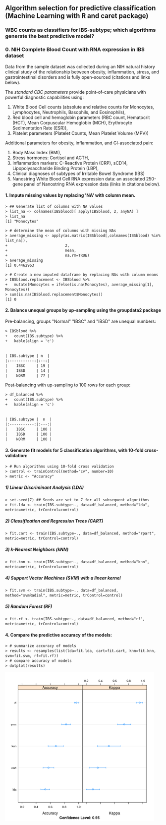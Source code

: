 ## Algorithm selection for predictive classification (Machine Learning with R and caret package)
### WBC counts as classifiers for IBS-subtype; which algorithms generate the best predictive model?


### 0. NIH Complete Blood Count with RNA expression in IBS dataset

Data from the sample dataset was collected during an NIH natural history clinical study of the relationship between obesity, inflammation, stress, and gastrointestinal disorders and is fully open-sourced (citations and links below).  

The <em>standard CBC parameters</em> provide point-of-care physicians with powerful diagnostic capabilities using: 
1) White Blood Cell counts (absolute and relative counts for Monocytes, Lymphocytes, Neutrophils, Basophils, and Eosinophils), 
2) Red blood cell and hemoglobin parameters (RBC count, Hematocrit (HCT), Mean Corpuscular Hemoglobin (MCH), Erythrocyte Sedimentation Rate (ESR)), 
3) Platelet parameters (Platelet Counts, Mean Platelet Volume (MPV))

Additional parameters for obesity, inflammation, and GI-associated pain:
1) Body Mass Index (BMI), 
2) Stress hormones: Cortisol and ACTH,
3) Inflammation markers: C-Reactive Protein (CRP), sCD14, Lipopolysaccharide Binding Protein (LBP),
4) Clinical diagnoses of subtypes of Irritable Bowel Syndrome (IBS)
5) Nanostring White Blood Cell RNA expression data: an associated 250-gene panel of Nanostring RNA expression data (links in citations below).


#### 1. Impute missing values by replacing 'NA' with column mean. 
```
> ## Generate list of columns with NA values
> list_na <- colnames(IBSblood)[ apply(IBSblood, 2, anyNA) ]
> list_na
[1] "Monocytes"
```
```
> # determine the mean of columns with missing NAs
> average_missing <- apply(as.matrix(IBSblood[,colnames(IBSblood) %in% list_na]), 
+                          2, 
+                          mean, 
+                          na.rm=TRUE)
> average_missing
[1] 0.4462963
```
```
> # Create a new imputed dataframe by replacing NAs with column means
> IBSblood.replacement <- IBSblood %>%
+   mutate(Monocytes = ifelse(is.na(Monocytes), average_missing[1], Monocytes))
> sum(is.na(IBSblood.replacement$Monocytes))
[1] 0
```

#### 2. Balance unequal groups by up-sampling using the groupdata2 package 

Pre-balancing, groups "Normal" "IBSC" and "IBSD" are unequal numbers:

```
> IBSblood %>%
+   count(IBS.subtype) %>%
+   kable(align = 'c')


| IBS.subtype | n  |
|:-----------:|:--:|
|    IBSC     | 19 |
|    IBSD     | 14 |
|    NORM     | 77 |

```
Post-balancing with up-sampling to 100 rows for each group:
```
> df_balanced %>%
+   count(IBS.subtype) %>%
+   kable(align = 'c')


| IBS.subtype |  n  |
|:-----------:|:---:|
|    IBSC     | 100 |
|    IBSD     | 100 |
|    NORM     | 100 |
```

#### 3. Generate fit models for 5 classification algorithms, with 10-fold cross-validation: 

```
> # Run algorithms using 10-fold cross validation
> control <- trainControl(method="cv", number=10)
> metric <- "Accuracy"
```
##### 1) Linear Discriminant Analysis (LDA) 
```
> set.seed(7) ## Seeds are set to 7 for all subsequent algorithms
> fit.lda <- train(IBS.subtype~., data=df_balanced, method="lda", metric=metric, trControl=control)
```
##### 2) Classification and Regression Trees (CART) 
```
> fit.cart <- train(IBS.subtype~., data=df_balanced, method="rpart", metric=metric, trControl=control)
```
##### 3) k-Nearest Neighbors (kNN)
```
> fit.knn <- train(IBS.subtype~., data=df_balanced, method="knn", metric=metric, trControl=control)
```
##### 4) Support Vector Machines (SVM) with a linear kernel 
```
> fit.svm <- train(IBS.subtype~., data=df_balanced, method="svmRadial", metric=metric, trControl=control)
```
##### 5) Random Forest (RF) 
```
> fit.rf <- train(IBS.subtype~., data=df_balanced, method="rf", metric=metric, trControl=control)
```

#### 4. Compare the predictive accuracy of the models: 
```
> # summarize accuracy of models
> results <- resamples(list(lda=fit.lda, cart=fit.cart, knn=fit.knn, svm=fit.svm, rf=fit.rf))
> # compare accuracy of models
> dotplot(results)
```
![Dotplot_ClassificationAccuracy](../fig_output/ClassificationSelection.png?sanitize=true)
